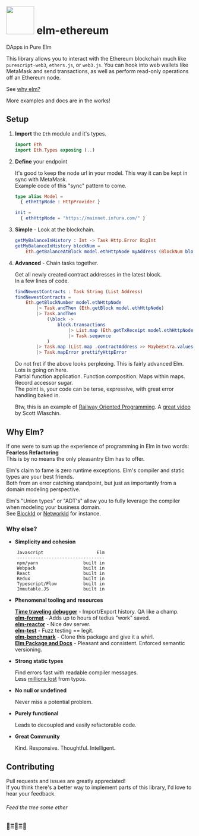 # <img src="https://cdn.rawgit.com/cmditch/elm-ethereum/master/elm-ethereum-logo.svg" width="75"> elm-ethereum

DApps in Pure Elm

This library allows you to interact with the Ethereum blockchain much like `purescript-web3`, `ethers.js`, or `web3.js`.
You can hook into web wallets like MetaMask and send transactions, as well as perform read-only operations off an Ethereum node.

See [why elm?](#why-elm)

More examples and docs are in the works!

## Setup


1. **Import** the `Eth` module and it's types.

    ```elm
    import Eth
    import Eth.Types exposing (..)
    ```



2. **Define** your endpoint

    It's good to keep the node url in your model. This way it can be kept in sync with MetaMask.    
    Example code of this "sync" pattern to come.


    ```elm
    type alias Model =
      { ethHttpNode : HttpProvider }
    
    init =
      { ethHttpNode = "https://mainnet.infura.com/" }
    ```



3. **Simple** - Look at the blockchain.


    ```elm
    getMyBalanceInHistory : Int -> Task Http.Error BigInt
    getMyBalanceInHistory blockNum =
        Eth.getBalanceAtBlock model.ethHttpNode myAddress (BlockNum blockNum)
    ```



4. **Advanced** - Chain tasks together.

    Get all newly created contract addresses in the latest block.    
    In a few lines of code.    


    ```elm
    findNewestContracts : Task String (List Address)
    findNewestContracts =
        Eth.getBlockNumber model.ethHttpNode
            |> Task.andThen (Eth.getBlock model.ethHttpNode)
            |> Task.andThen
                (\block ->
                    block.transactions
                        |> List.map (Eth.getTxReceipt model.ethHttpNode)
                        |> Task.sequence
                )
            |> Task.map (List.map .contractAddress >> MaybeExtra.values)
            |> Task.mapError prettifyHttpError
    ```


    Do not fret if the above looks perplexing. This is fairly advanced Elm. Lots is going on here.    
    Partial function application. Function composition. Maps within maps. Record accessor sugar.    
    The point is, your code can be terse, expressive, with great error handling baked in.    

    Btw, this is an example of [Railway Oriented Programming](https://fsharpforfunandprofit.com/rop/). A [great video](https://vimeo.com/113707214) by Scott Wlaschin.





## Why Elm?

If one were to sum up the experience of programming in Elm in two words: **Fearless Refactoring**    
This is by no means the only pleasantry Elm has to offer.   

Elm's claim to fame is zero runtime exceptions. Elm's compiler and static types are your best friends.    
Both from an error catching standpoint, but just as importantly from a domain modeling perspective.    

Elm's "Union types" or "ADT's" allow you to fully leverage the compiler when modeling your business domain.    
See [BlockId](http://package.elm-lang.org/packages/cmditch/elm-ethereum/latest/Eth-Types#BlockId) or [NetworkId](http://package.elm-lang.org/packages/cmditch/elm-ethereum/latest/Eth-Net#NetworkId) for instance.



### Why else?
  - **Simplicity and cohesion**

```text
    Javascript                    Elm
    ---------------------------------
    npm/yarn                 built in
    Webpack                  built in
    React                    built in
    Redux                    built in
    Typescript/Flow          built in
    Immutable.JS             built in
```

  - **Phenomenal tooling and resources**

     [**Time traveling debugger**](http://elm-lang.org/blog/the-perfect-bug-report) - Import/Export history. QA like a champ.    
     [**elm-format**](https://github.com/avh4/elm-format) - Adds up to hours of tedius "work" saved.    
     [**elm-reactor**](https://github.com/elm-lang/elm-reactor) - Nice dev server.    
     [**elm-test**](http://package.elm-lang.org/packages/elm-community/elm-test/latest) - Fuzz testing == legit.   
     [**elm-benchmark**](http://package.elm-lang.org/packages/BrianHicks/elm-benchmark/latest) - Clone this package and give it a whirl.     
     [**Elm Package and Docs**](http://package.elm-lang.org/) - Pleasant and consistent. Enforced semantic versioning.    


  - **Strong static types**

     Find errors fast with readable compiler messages.    
     Less [millions lost](https://twitter.com/a_ferron/status/892350579162439681?lang=en) from typos.

  - **No null or undefined**

     Never miss a potential problem.

  - **Purely functional**

     Leads to decoupled and easily refactorable code.

  - **Great Community**

     Kind. Responsive. Thoughtful. Intelligent.




## Contributing

Pull requests and issues are greatly appreciated!    
If you think there's a better way to implement parts of this library, I'd love to hear your feedback.

###### Feed the tree some ether

### 🌳Ξ🌳Ξ🌳